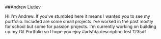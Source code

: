 ##Andrew Liutiev

Hi I'm Andrew. If you've stumbled here it means I wanted you to see my portfolio. Included are some small projects I've worked in the past mostly for school but some for passion projects. I'm currently working on building up my Git Portfolio so I hope you ejoy 
#adsfda
description test 123sdf
